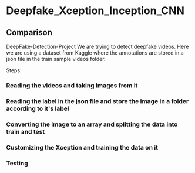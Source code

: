 # Deepfake_Xception_Inception_CNN
## Comparison
DeepFake-Detection-Project
We are trying to detect deepfake videos. Here we are using a dataset from Kaggle where the annotations are stored in a json file in the train sample videos folder.

Steps:

### Reading the videos and taking images from it
### Reading the label in the json file and store the image in a folder according to it's label
### Converting the image to an array and splitting the data into train and test
### Customizing the Xception and training the data on it
### Testing
